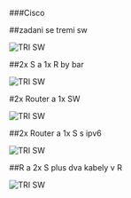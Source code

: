 ###Cisco

##zadani se tremi sw

![TRI SW](https://github.com/Keshaay/CISCO2/blob/main/obrázek_2025-05-27_180453271.png)

##2x S a 1x R by bar

![TRI SW](https://github.com/Keshaay/CISCO2/blob/main/obrázek_2025-05-27_180759641.png)

#2x Router a 1x SW

![TRI SW](https://github.com/Keshaay/CISCO2/blob/main/obrázek_2025-05-28_130005346.png)

##2x Router a 1x S s ipv6

![TRI SW](https://github.com/Keshaay/CISCO2/blob/main/obrázek_2025-05-28_130206459.png)

##R a 2x S plus dva kabely v R

![TRI SW](https://github.com/Keshaay/CISCO2/blob/main/obrázek_2025-05-28_132907830.png)
